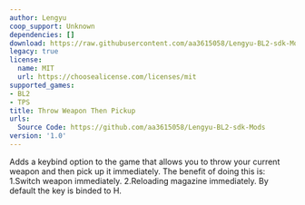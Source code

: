 ```yaml
---
author: Lengyu
coop_support: Unknown
dependencies: []
download: https://raw.githubusercontent.com/aa3615058/Lengyu-BL2-sdk-Mods/main/ThrowWeaponThenPickup/ThrowWeaponThenPickup.zip
legacy: true
license:
  name: MIT
  url: https://choosealicense.com/licenses/mit
supported_games:
- BL2
- TPS
title: Throw Weapon Then Pickup
urls:
  Source Code: https://github.com/aa3615058/Lengyu-BL2-sdk-Mods
version: '1.0'
---
```

Adds a keybind option to the game that allows you to throw your current weapon and then pick up it immediately. 
The benefit of doing this is: 
1.Switch weapon immediately. 2.Reloading magazine immediately.
By default the key is binded to H.